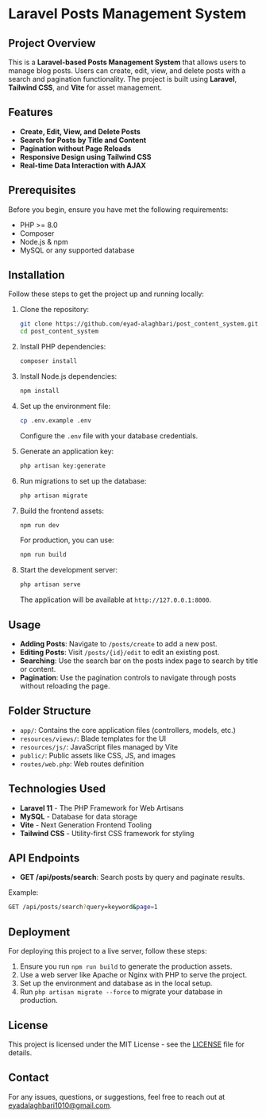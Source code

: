 
# Laravel Posts Management System

## Project Overview
This is a **Laravel-based Posts Management System** that allows users to manage blog posts. Users can create, edit, view, and delete posts with a search and pagination functionality. The project is built using **Laravel**, **Tailwind CSS**, and **Vite** for asset management.

## Features
- **Create, Edit, View, and Delete Posts**
- **Search for Posts by Title and Content**
- **Pagination without Page Reloads**
- **Responsive Design using Tailwind CSS**
- **Real-time Data Interaction with AJAX**

## Prerequisites
Before you begin, ensure you have met the following requirements:
- PHP >= 8.0
- Composer
- Node.js & npm
- MySQL or any supported database

## Installation

Follow these steps to get the project up and running locally:

1. Clone the repository:

   ```bash
   git clone https://github.com/eyad-alaghbari/post_content_system.git
   cd post_content_system
   ```

2. Install PHP dependencies:

   ```bash
   composer install
   ```

3. Install Node.js dependencies:

   ```bash
   npm install
   ```

4. Set up the environment file:

   ```bash
   cp .env.example .env
   ```

   Configure the `.env` file with your database credentials.

5. Generate an application key:

   ```bash
   php artisan key:generate
   ```

6. Run migrations to set up the database:

   ```bash
   php artisan migrate
   ```

7. Build the frontend assets:

   ```bash
   npm run dev
   ```

   For production, you can use:

   ```bash
   npm run build
   ```

8. Start the development server:

   ```bash
   php artisan serve
   ```

   The application will be available at `http://127.0.0.1:8000`.

## Usage

- **Adding Posts**: Navigate to `/posts/create` to add a new post.
- **Editing Posts**: Visit `/posts/{id}/edit` to edit an existing post.
- **Searching**: Use the search bar on the posts index page to search by title or content.
- **Pagination**: Use the pagination controls to navigate through posts without reloading the page.

## Folder Structure

- `app/`: Contains the core application files (controllers, models, etc.)
- `resources/views/`: Blade templates for the UI
- `resources/js/`: JavaScript files managed by Vite
- `public/`: Public assets like CSS, JS, and images
- `routes/web.php`: Web routes definition

## Technologies Used
- **Laravel 11** - The PHP Framework for Web Artisans
- **MySQL** - Database for data storage
- **Vite** - Next Generation Frontend Tooling
- **Tailwind CSS** - Utility-first CSS framework for styling

## API Endpoints

- **GET /api/posts/search**: Search posts by query and paginate results.

Example:

```bash
GET /api/posts/search?query=keyword&page=1
```

## Deployment

For deploying this project to a live server, follow these steps:

1. Ensure you run `npm run build` to generate the production assets.
2. Use a web server like Apache or Nginx with PHP to serve the project.
3. Set up the environment and database as in the local setup.
4. Run `php artisan migrate --force` to migrate your database in production.

## License

This project is licensed under the MIT License - see the [LICENSE](LICENSE) file for details.

## Contact
For any issues, questions, or suggestions, feel free to reach out at [eyadalaghbari1010@gmail.com](mailto:eyadalaghbari1010@gmail.com).

